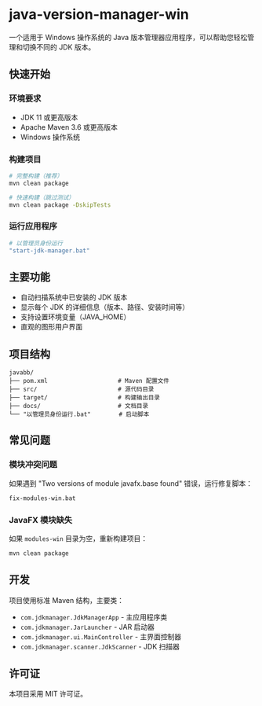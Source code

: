 # java-version-manager-win

一个适用于 Windows 操作系统的 Java 版本管理器应用程序，可以帮助您轻松管理和切换不同的 JDK 版本。

## 快速开始

### 环境要求

- JDK 11 或更高版本
- Apache Maven 3.6 或更高版本
- Windows 操作系统

### 构建项目

```bash
# 完整构建（推荐）
mvn clean package

# 快速构建（跳过测试）
mvn clean package -DskipTests
```

### 运行应用程序

```bash
# 以管理员身份运行
"start-jdk-manager.bat"
```

## 主要功能

- 自动扫描系统中已安装的 JDK 版本
- 显示每个 JDK 的详细信息（版本、路径、安装时间等）
- 支持设置环境变量（JAVA_HOME）
- 直观的图形用户界面

## 项目结构

```
javabb/
├── pom.xml                    # Maven 配置文件
├── src/                       # 源代码目录
├── target/                    # 构建输出目录
├── docs/                      # 文档目录
└── "以管理员身份运行.bat"        # 启动脚本
```

## 常见问题

### 模块冲突问题

如果遇到 "Two versions of module javafx.base found" 错误，运行修复脚本：

```bash
fix-modules-win.bat
```

### JavaFX 模块缺失

如果 `modules-win` 目录为空，重新构建项目：

```bash
mvn clean package
```

## 开发

项目使用标准 Maven 结构，主要类：

- `com.jdkmanager.JdkManagerApp` - 主应用程序类
- `com.jdkmanager.JarLauncher` - JAR 启动器
- `com.jdkmanager.ui.MainController` - 主界面控制器
- `com.jdkmanager.scanner.JdkScanner` - JDK 扫描器

## 许可证

本项目采用 MIT 许可证。
